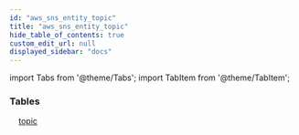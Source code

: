 ```yaml
---
id: "aws_sns_entity_topic"
title: "aws_sns_entity_topic"
hide_table_of_contents: true
custom_edit_url: null
displayed_sidebar: "docs"
---
```


import Tabs from '@theme/Tabs';
import TabItem from '@theme/TabItem';

<Tabs>
  <TabItem value="Components" label="Components" default>

### Tables

    [topic](../../aws/tables/aws_sns_entity_topic.Topic)

</TabItem>
  <TabItem value="Code examples" label="Code examples">

</TabItem>
</Tabs>
